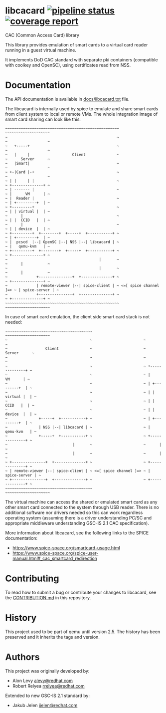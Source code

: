 # libcacard  [![pipeline status](https://gitlab.freedesktop.org/spice/libcacard/badges/master/pipeline.svg)](https://gitlab.freedesktop.org/spice/libcacard/commits/master) [![coverage report](https://gitlab.freedesktop.org/spice/libcacard/badges/master/coverage.svg)](https://gitlab.freedesktop.org/spice/libcacard/commits/master)

CAC (Common Access Card) library

This library provides emulation of smart cards to a virtual card
reader running in a guest virtual machine.

It implements DoD CAC standard with separate pki containers
(compatible with coolkey and OpenSC), using certificates read from NSS.

# Documentation

The API documentation is available in
[docs/libcacard.txt](https://gitlab.freedesktop.org/spice/libcacard/blob/master/docs/libcacard.txt)
file.

The libcacard is internally used by spice to emulate and share smart cards
from client system to local or remote VMs. The whole integration image of
smart card sharing can look like this:

```
~~~~~~~~~~~~~~~~~~~~~~~~~~~~~~~~~~~~~~~~~~~~~~~~~~~                       ~~~~~~~~~~~~~~~~~~~~
~                                                 ~                       ~                  ~
~   +-----+                                       ~                       ~                  ~
~   |     |                   Client              ~                       ~      Server      ~
~   |Smart|                                       ~                       ~                  ~
~ +-|Card |-+                                     ~                       ~                  ~
~ | |     | |                                     ~                       ~ +--------------+ ~
~ | ------- |                                     ~                       ~ |      VM      | ~
~ |  Reader |                                     ~                       ~ | +---------+  | ~
~ +---------+                                     ~                       ~ | | virtual |  | ~
~      |                                          ~                       ~ | |  CCID   |  | ~
~      |                                          ~                       ~ | | device  |  | ~
~ +---------+  +--------+  +-----+  +-----------+ ~                       ~ | +---------+  | ~
~ |  pcscd  |--| OpenSC |--| NSS |--| libcacard | ~                       ~ |   qemu-kvm   | ~
~ +---------+  +--------+  +-----+  +-----------+ ~                       ~ +--------------+ ~
~                                         |       ~                       ~      |           ~
~                                         |       ~                       ~      |           ~
~             +---------------+  +--------------+ ~                       ~ +--------------+ ~
~             | remote-viewer |--| spice-client | ~ <=[ spice channel ]=> ~ | spice-server | ~
~             +---------------+  +--------------+ ~                       ~ +--------------+ ~
~~~~~~~~~~~~~~~~~~~~~~~~~~~~~~~~~~~~~~~~~~~~~~~~~~~                       ~~~~~~~~~~~~~~~~~~~~
```

In case of smart card emulation, the client side smart card stack is not needed:
```
~~~~~~~~~~~~~~~~~~~~~~~~~~~~~~~~~~~~~~~                       ~~~~~~~~~~~~~~~~~~~~
~                                     ~                       ~                  ~
~                 Client              ~                       ~      Server      ~
~                                     ~                       ~                  ~
~                                     ~                       ~ +--------------+ ~
~                                     ~                       ~ |      VM      | ~
~                                     ~                       ~ | +---------+  | ~
~                                     ~                       ~ | | virtual |  | ~
~                                     ~                       ~ | |  CCID   |  | ~
~                                     ~                       ~ | | device  |  | ~
~              +-----+  +-----------+ ~                       ~ | +---------+  | ~
~              | NSS |--| libcacard | ~                       ~ |   qemu-kvm   | ~
~              +-----+  +-----------+ ~                       ~ +--------------+ ~
~                             |       ~                       ~      |           ~
~                             |       ~                       ~      |           ~
~ +---------------+  +--------------+ ~                       ~ +--------------+ ~
~ | remote-viewer |--| spice-client | ~ <=[ spice channel ]=> ~ | spice-server | ~
~ +---------------+  +--------------+ ~                       ~ +--------------+ ~
~~~~~~~~~~~~~~~~~~~~~~~~~~~~~~~~~~~~~~~                       ~~~~~~~~~~~~~~~~~~~~
```

The virtual machine can access the shared or emulated smart card as any other
smart card connected to the system through USB reader. There is no additional
software nor drivers needed so this can work regardless operating system
(assuming there is a driver understanding PC/SC and appropriate middleware
understanding GSC-IS 2.1 CAC specification).

More information about libcacard, see the following links to the SPICE documentation:

* https://www.spice-space.org/smartcard-usage.html
* https://www.spice-space.org/spice-user-manual.html#_cac_smartcard_redirection

# Contributing

To read how to submit a bug or contribute your changes to libcacard, see the
[CONTRIBUTION.md](https://gitlab.freedesktop.org/spice/libcacard/blob/master/CONTRIBUTION.md)
in this repository.

# History

This project used to be part of qemu until version 2.5. The history
has been preserved and it inherits the tags and version.

# Authors

This project was originally developed by:

- Alon Levy <alevy@redhat.com>
- Robert Relyea <rrelyea@redhat.com>

Extended to new GSC-IS 2.1 standard by:

- Jakub Jelen <jjelen@redhat.com>

